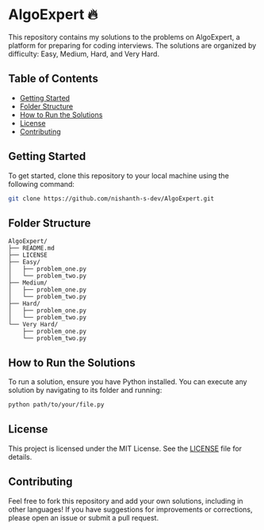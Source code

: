 # AlgoExpert 🔥

This repository contains my solutions to the problems on AlgoExpert, a platform for preparing for coding interviews. The solutions are organized by difficulty: Easy, Medium, Hard, and Very Hard.

## Table of Contents

- [Getting Started](#getting-started)
- [Folder Structure](#folder-structure)
- [How to Run the Solutions](#how-to-run-the-solutions)
- [License](#license)
- [Contributing](#contributing)

## Getting Started

To get started, clone this repository to your local machine using the following command:

```bash
git clone https://github.com/nishanth-s-dev/AlgoExpert.git
```

## Folder Structure
```
AlgoExpert/
├── README.md
├── LICENSE
├── Easy/
│   ├── problem_one.py
│   └── problem_two.py
├── Medium/
│   ├── problem_one.py
│   └── problem_two.py
├── Hard/
│   ├── problem_one.py
│   └── problem_two.py
└── Very Hard/
    ├── problem_one.py
    └── problem_two.py
```

## How to Run the Solutions
To run a solution, ensure you have Python installed. You can execute any solution by navigating to its folder and running:
```bash
python path/to/your/file.py
```

## License
This project is licensed under the MIT License. See the [LICENSE](LICENSE) file for details.

## Contributing
Feel free to fork this repository and add your own solutions, including in other languages! If you have suggestions for improvements or corrections, please open an issue or submit a pull request.
